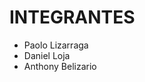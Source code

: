 # INTEGRANTES

<ul>
  <li>Paolo Lizarraga</li>
  <li>Daniel Loja</li>
  <li>Anthony Belizario</li>
</ul>
